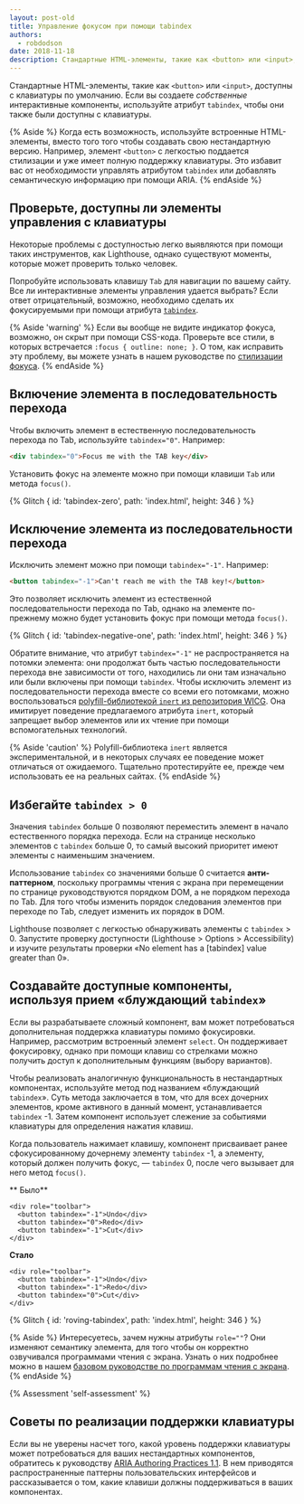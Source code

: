 ```yaml
---
layout: post-old
title: Управление фокусом при помощи tabindex
authors:
  - robdodson
date: 2018-11-18
description: Стандартные HTML-элементы, такие как <button> или <input>, доступны с клавиатуры по умолчанию. Если вы создаете собственные интерактивные компоненты, используйте tabindex, чтобы они также были доступны с клавиатуры.
---
```


Стандартные HTML-элементы, такие как `<button>` или `<input>`, доступны с клавиатуры по умолчанию. Если вы создаете *собственные* интерактивные компоненты, используйте атрибут `tabindex`, чтобы они также были доступны с клавиатуры.

{% Aside %} Когда есть возможность, используйте встроенные HTML-элементы, вместо того того чтобы создавать свою нестандартную версию. Например, элемент `<button>` с легкостью поддается стилизации и уже имеет полную поддержку клавиатуры. Это избавит вас от необходимости управлять атрибутом `tabindex` или добавлять семантическую информацию при помощи ARIA. {% endAside %}

## Проверьте, доступны ли элементы управления с клавиатуры

Некоторые проблемы с доступностью легко выявляются при помощи таких инструментов, как Lighthouse, однако существуют моменты, которые может проверить только человек.

Попробуйте использовать клавишу `Tab` для навигации по вашему сайту. Все ли интерактивные элементы управления удается выбрать? Если ответ отрицательный, возможно, необходимо сделать их фокусируемыми при помощи атрибута [`tabindex`](https://developer.mozilla.org/docs/Web/HTML/Global_attributes/tabindex).

{% Aside 'warning' %} Если вы вообще не видите индикатор фокуса, возможно, он скрыт при помощи CSS-кода. Проверьте все стили, в которых встречается `:focus { outline: none; }`. О том, как исправить эту проблему, вы можете узнать в нашем руководстве по [стилизации фокуса](/style-focus). {% endAside %}

## Включение элемента в последовательность перехода

Чтобы включить элемент в естественную последовательность перехода по Tab, используйте `tabindex="0"`. Например:

```html
<div tabindex="0">Focus me with the TAB key</div>
```

Установить фокус на элементе можно при помощи клавиши `Tab` или метода `focus()`.

{% Glitch { id: 'tabindex-zero', path: 'index.html', height: 346 } %}

## Исключение элемента из последовательности перехода

Исключить элемент можно при помощи `tabindex="-1"`. Например:

```html
<button tabindex="-1">Can't reach me with the TAB key!</button>
```

Это позволяет исключить элемент из естественной последовательности перехода по Tab, однако на элементе по-прежнему можно будет установить фокус при помощи метода `focus()`.

{% Glitch { id: 'tabindex-negative-one', path: 'index.html', height: 346 } %}

Обратите внимание, что атрибут `tabindex="-1"` не распространяется на потомки элемента: они продолжат быть частью последовательности перехода вне зависимости от того, находились ли они там изначально или были включены при помощи `tabindex`. Чтобы исключить элемент из последовательности перехода вместе со всеми его потомками, можно воспользоваться [polyfill-библиотекой `inert` из репозитория WICG](https://github.com/WICG/inert). Она имитирует поведение предлагаемого атрибута `inert`, который запрещает выбор элементов или их чтение при помощи вспомогательных технологий.

{% Aside 'caution' %} Polyfill-библиотека `inert` является экспериментальной, и в некоторых случаях ее поведение может отличаться от ожидаемого. Тщательно протестируйте ее, прежде чем использовать ее на реальных сайтах. {% endAside %}

## Избегайте `tabindex > 0`

Значения `tabindex` больше 0 позволяют переместить элемент в начало естественного порядка перехода. Если на странице несколько элементов с `tabindex` больше 0, то самый высокий приоритет имеют элементы с наименьшим значением.

Использование `tabindex` со значениями больше 0 считается **анти-паттерном**, поскольку программы чтения с экрана при перемещении по странице руководствуются порядком DOM, а не порядком перехода по Tab. Для того чтобы изменить порядок следования элементов при переходе по Tab, следует изменить их порядок в DOM.

Lighthouse позволяет с легкостью обнаруживать элементы с `tabindex` > 0. Запустите проверку доступности (Lighthouse > Options > Accessibility) и изучите результаты проверки «No element has a [tabindex] value greater than 0».

## Создавайте доступные компоненты, используя прием «блуждающий `tabindex`»

Если вы разрабатываете сложный компонент, вам может потребоваться дополнительная поддержка клавиатуры помимо фокусировки. Например, рассмотрим встроенный элемент `select`. Он поддерживает фокусировку, однако при помощи клавиш со стрелками можно получить доступ к дополнительным функциям (выбору вариантов).

Чтобы реализовать аналогичную функциональность в нестандартных компонентах, используйте метод под названием «блуждающий `tabindex`». Суть метода заключается в том, что для всех дочерних элементов, кроме активного в данный момент, устанавливается `tabindex` -1. Затем компонент использует слежение за событиями клавиатуры для определения нажатия клавиш.

Когда пользователь нажимает клавишу, компонент присваивает ранее сфокусированному дочернему элементу `tabindex` -1, а элементу, который должен получить фокус, — `tabindex` 0, после чего вызывает для него метод `focus()`.

** Было**

```html/2-3
<div role="toolbar">
  <button tabindex="-1">Undo</div>
  <button tabindex="0">Redo</div>
  <button tabindex="-1">Cut</div>
</div>
```

**Стало**

```html/2-3
<div role="toolbar">
  <button tabindex="-1">Undo</div>
  <button tabindex="-1">Redo</div>
  <button tabindex="0">Cut</div>
</div>
```

{% Glitch { id: 'roving-tabindex', path: 'index.html', height: 346 } %}

{% Aside %} Интересуетесь, зачем нужны атрибуты `role=""`? Они изменяют семантику элемента, для того чтобы он корректно озвучивался программами чтения с экрана. Узнать о них подробнее можно в нашем [базовом руководстве по программам чтения с экрана](/semantics-and-screen-readers). {% endAside %}

{% Assessment 'self-assessment' %}

## Советы по реализации поддержки клавиатуры

Если вы не уверены насчет того, какой уровень поддержки клавиатуры может потребоваться  для ваших нестандартных  компонентов, обратитесь к руководству [ARIA Authoring Practices 1.1](https://www.w3.org/TR/wai-aria-practices-1.1/). В нем приводятся распространенные паттерны пользовательских интерфейсов и рассказывается о том, какие клавиши должны поддерживаться в ваших компонентах.
